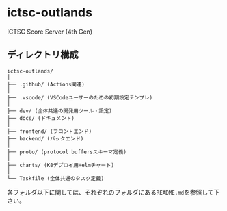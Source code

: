 # ictsc-outlands

ICTSC Score Server (4th Gen)

## ディレクトリ構成

```plain
ictsc-outlands/
│
├── .github/ (Actions関連)
│
├── .vscode/ (VSCodeユーザーのための初期設定テンプレ)
│
├── dev/ (全体共通の開発用ツール・設定)
├── docs/ (ドキュメント)
│
├── frontend/ (フロントエンド)
├── backend/ (バックエンド)
│
├── proto/ (protocol buffersスキーマ定義)
│
├── charts/ (K8デプロイ用Helmチャート)
│
└── Taskfile (全体共通のタスク定義)
```

各フォルダ以下に関しては、それぞれのフォルダにある`README.md`を参照して下さい。
